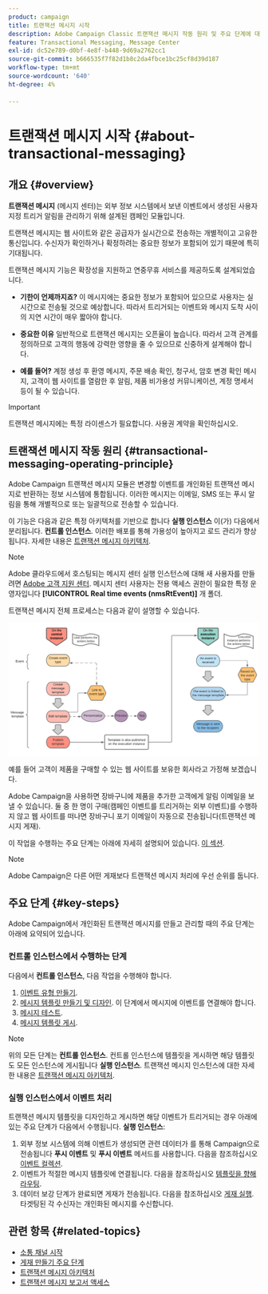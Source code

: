 ```yaml
---
product: campaign
title: 트랜잭션 메시지 시작
description: Adobe Campaign Classic 트랜잭션 메시지 작동 원리 및 주요 단계에 대해 자세히 알아보십시오
feature: Transactional Messaging, Message Center
exl-id: dc52e789-d0bf-4e8f-b448-9d69a2762cc1
source-git-commit: b666535f7f82d1b8c2da4fbce1bc25cf8d39d187
workflow-type: tm+mt
source-wordcount: '640'
ht-degree: 4%

---
```



# 트랜잭션 메시지 시작 {#about-transactional-messaging}



## 개요 {#overview}

**트랜잭션 메시지** (메시지 센터)는 외부 정보 시스템에서 보낸 이벤트에서 생성된 사용자 지정 트리거 알림을 관리하기 위해 설계된 캠페인 모듈입니다.

트랜잭션 메시지는 웹 사이트와 같은 공급자가 실시간으로 전송하는 개별적이고 고유한 통신입니다. 수신자가 확인하거나 확정하려는 중요한 정보가 포함되어 있기 때문에 특히 기대됩니다.

트랜잭션 메시지 기능은 확장성을 지원하고 연중무휴 서비스를 제공하도록 설계되었습니다.

* **기한이 언제까지죠?** 이 메시지에는 중요한 정보가 포함되어 있으므로 사용자는 실시간으로 전송될 것으로 예상합니다. 따라서 트리거되는 이벤트와 메시지 도착 사이의 지연 시간이 매우 짧아야 합니다.

* **중요한 이유** 일반적으로 트랜잭션 메시지는 오픈율이 높습니다. 따라서 고객 관계를 정의하므로 고객의 행동에 강력한 영향을 줄 수 있으므로 신중하게 설계해야 합니다.

* **예를 들어?** 계정 생성 후 환영 메시지, 주문 배송 확인, 청구서, 암호 변경 확인 메시지, 고객이 웹 사이트를 열람한 후 알림, 제품 비가용성 커뮤니케이션, 계정 명세서 등이 될 수 있습니다.

>[!IMPORTANT]
>
>트랜잭션 메시지에는 특정 라이센스가 필요합니다. 사용권 계약을 확인하십시오.

<!--Before starting with transactional messaging, make sure you read the corresponding [best practices and limitations]().-->

## 트랜잭션 메시지 작동 원리 {#transactional-messaging-operating-principle}

Adobe Campaign 트랜잭션 메시지 모듈은 변경할 이벤트를 개인화된 트랜잭션 메시지로 반환하는 정보 시스템에 통합됩니다. 이러한 메시지는 이메일, SMS 또는 푸시 알림을 통해 개별적으로 또는 일괄적으로 전송할 수 있습니다.

이 기능은 다음과 같은 특정 아키텍처를 기반으로 합니다 **실행 인스턴스** 이(가) 다음에서 분리됩니다. **컨트롤 인스턴스**. 이러한 배포를 통해 가용성이 높아지고 로드 관리가 향상됩니다. 자세한 내용은 [트랜잭션 메시지 아키텍처](../../message-center/using/transactional-messaging-architecture.md).

>[!NOTE]
>
>Adobe 클라우드에서 호스팅되는 메시지 센터 실행 인스턴스에 대해 새 사용자를 만들려면 [Adobe 고객 지원 센터](https://helpx.adobe.com/kr/enterprise/admin-guide.html/enterprise/using/support-for-experience-cloud.ug.html). 메시지 센터 사용자는 전용 액세스 권한이 필요한 특정 운영자입니다 **[!UICONTROL Real time events (nmsRtEvent)]** 개 폴더.

트랜잭션 메시지 전체 프로세스는 다음과 같이 설명할 수 있습니다.

![](assets/transactional-msg-overview.png)

예를 들어 고객이 제품을 구매할 수 있는 웹 사이트를 보유한 회사라고 가정해 보겠습니다.

Adobe Campaign을 사용하면 장바구니에 제품을 추가한 고객에게 알림 이메일을 보낼 수 있습니다. 둘 중 한 명이 구매(캠페인 이벤트를 트리거하는 외부 이벤트)를 수행하지 않고 웹 사이트를 떠나면 장바구니 포기 이메일이 자동으로 전송됩니다(트랜잭션 메시지 게재).

이 작업을 수행하는 주요 단계는 아래에 자세히 설명되어 있습니다. [이 섹션](#key-steps).

>[!NOTE]
>
>Adobe Campaign은 다른 어떤 게재보다 트랜잭션 메시지 처리에 우선 순위를 둡니다.

## 주요 단계 {#key-steps}

Adobe Campaign에서 개인화된 트랜잭션 메시지를 만들고 관리할 때의 주요 단계는 아래에 요약되어 있습니다.

### 컨트롤 인스턴스에서 수행하는 단계

다음에서 **컨트롤 인스턴스**, 다음 작업을 수행해야 합니다.

1. [이벤트 유형 만들기](../../message-center/using/creating-event-types.md).
1. [메시지 템플릿 만들기 및 디자인](../../message-center/using/creating-the-message-template.md). 이 단계에서 메시지에 이벤트를 연결해야 합니다.
1. [메시지 테스트](../../message-center/using/testing-message-templates.md).
1. [메시지 템플릿 게시](../../message-center/using/publishing-message-templates.md).

>[!NOTE]
>
>위의 모든 단계는 **컨트롤 인스턴스**. 컨트롤 인스턴스에 템플릿을 게시하면 해당 템플릿도 모든 인스턴스에 게시됩니다 **실행 인스턴스**. 트랜잭션 메시지 인스턴스에 대한 자세한 내용은 [트랜잭션 메시지 아키텍처](../../message-center/using/transactional-messaging-architecture.md).

### 실행 인스턴스에서 이벤트 처리

트랜잭션 메시지 템플릿을 디자인하고 게시하면 해당 이벤트가 트리거되는 경우 아래에 있는 주요 단계가 다음에서 수행됩니다. **실행 인스턴스**:

1. 외부 정보 시스템에 의해 이벤트가 생성되면 관련 데이터가 를 통해 Campaign으로 전송됩니다 **푸시 이벤트** 및 **푸시 이벤트** 메서드를 사용합니다. 다음을 참조하십시오 [이벤트 컬렉션](../../message-center/using/about-event-processing.md#event-collection).
1. 이벤트가 적절한 메시지 템플릿에 연결됩니다. 다음을 참조하십시오 [템플릿을 향해 라우팅](../../message-center/using/about-event-processing.md#routing-towards-a-template).
1. 데이터 보강 단계가 완료되면 게재가 전송됩니다. 다음을 참조하십시오 [게재 실행](../../message-center/using/delivery-execution.md). 타겟팅된 각 수신자는 개인화된 메시지를 수신합니다.

## 관련 항목 {#related-topics}

* [소통 채널 시작](../../delivery/using/communication-channels.md)
* [게재 만들기 주요 단계](../../delivery/using/steps-about-delivery-creation-steps.md)
* [트랜잭션 메시지 아키텍처](../../message-center/using/transactional-messaging-architecture.md)
* [트랜잭션 메시지 보고서 액세스](../../message-center/using/about-transactional-messaging-reports.md)

